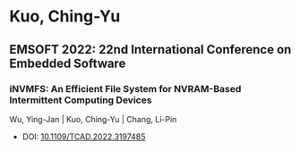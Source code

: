 # Kuo, Ching-Yu

## EMSOFT 2022: 22nd International Conference on Embedded Software

### iNVMFS: An Efficient File System for NVRAM-Based Intermittent Computing Devices
Wu, Ying-Jan | Kuo, Ching-Yu | Chang, Li-Pin
* DOI: [10.1109/TCAD.2022.3197485](https://doi.org/10.1109/TCAD.2022.3197485)

